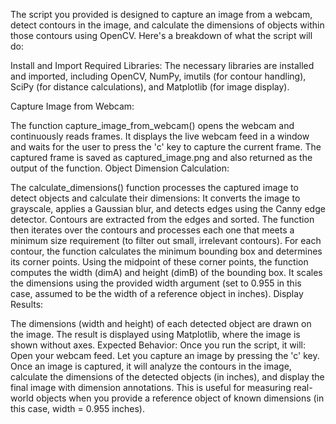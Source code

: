 The script you provided is designed to capture an image from a webcam, detect contours in the image, and calculate the dimensions of objects within those contours using OpenCV. Here's a breakdown of what the script will do:

Install and Import Required Libraries: The necessary libraries are installed and imported, including OpenCV, NumPy, imutils (for contour handling), SciPy (for distance calculations), and Matplotlib (for image display).

Capture Image from Webcam:

The function capture_image_from_webcam() opens the webcam and continuously reads frames.
It displays the live webcam feed in a window and waits for the user to press the 'c' key to capture the current frame.
The captured frame is saved as captured_image.png and also returned as the output of the function.
Object Dimension Calculation:

The calculate_dimensions() function processes the captured image to detect objects and calculate their dimensions:
It converts the image to grayscale, applies a Gaussian blur, and detects edges using the Canny edge detector.
Contours are extracted from the edges and sorted.
The function then iterates over the contours and processes each one that meets a minimum size requirement (to filter out small, irrelevant contours).
For each contour, the function calculates the minimum bounding box and determines its corner points.
Using the midpoint of these corner points, the function computes the width (dimA) and height (dimB) of the bounding box.
It scales the dimensions using the provided width argument (set to 0.955 in this case, assumed to be the width of a reference object in inches).
Display Results:

The dimensions (width and height) of each detected object are drawn on the image.
The result is displayed using Matplotlib, where the image is shown without axes.
Expected Behavior:
Once you run the script, it will:
Open your webcam feed.
Let you capture an image by pressing the 'c' key.
Once an image is captured, it will analyze the contours in the image, calculate the dimensions of the detected objects (in inches), and display the final image with dimension annotations.
This is useful for measuring real-world objects when you provide a reference object of known dimensions (in this case, width = 0.955 inches).
